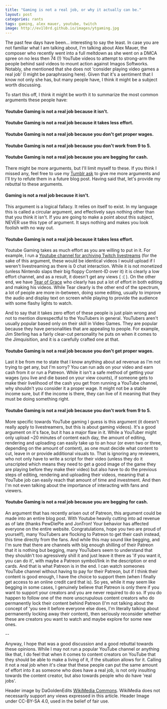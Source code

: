 ```yaml
---
title: "Gaming is not a real job, or why it actually can be."
layout: post
categories: rants
tags: gaming, alex mauer, youtube, twitch
image: http://ev1l0rd.github.io/images/ytgaming.jpg
---
```


The past few days have been... interesting to say the least. In case you are not familiar what I am talking about, I'm talking about Alex Mauer, the composer who recently went into a full meltdown as she went on a DMCA spree on no less then 74 (!) YouTube videos to attempt to strong-arm the people behind said videos to mount action against Imagos Softworks. Notably, she mentioned that she does not 'consider playing video games a real job' (I might be paraphrasing here). Given that it's a sentiment that I know not only she has, but many people have, I think it might be a subject worth discussing.

To start this off, I think it might be worth it to summarize the most common arguments these people have:

#### Youtube Gaming is not a real job because it isn't.

#### Youtube Gaming is not a real job because it takes less effort.

#### Youtube Gaming is not a real job because you don't get proper wages.

#### Youtube Gaming is not a real job because you don't work from 9 to 5.

#### Youtube Gaming is not a real job because you are begging for cash.

There might be more arguments, but I'll limit myself to these. If you think I missed any, feel free to use my [Tumblr ask](https://ev1l0rd.tumblr.com/ask) to give me more arguments and I'll try to refute them in a future blog post. Having said that, let's provide my rebuttal to these arguments.

#### Gaming is not a real job because it isn't.

This argument is a logical fallacy. It relies on itself to exist. In my language this is called a circular argument, and effectively says nothing other than that you think it isn't. If you are going to make a point about this subject, NEVER use this type of argument. It says nothing and makes you look foolish with no way out.

#### Youtube Gaming is not a real job because it takes less effort.

Youtube Gaming takes as much effort as you are willing to put in it. For example, I run a [Youtube channel for archiving Twitch livestreams](https://www.youtube.com/channel/UCJ_oMBhTI32umu4QWUahkYw/undefined) (for the sake of this argument, these would be identical videos I would upload if I weren't livestreaming as there is 0 chat interaction. While it is not monetized (unless Nintendo slaps their big floppy Content-ID over it) it is clearly a low effort channel, and as a result, it doesn't get any views ( :( ). On the other end, we have [Tear of Grace](https://www.youtube.com/channel/UCjaB_-YGGr1Dim_OWnehKMw/undefined) who clearly has put a lot of effort in both editing and making his videos. While Tear clearly is the other end of the spectrum, a lot of people are more in-between, doing some editing, usually to improve the audio and display text on screen while playing to provide the audience with some flashy lights to watch.

And to say that it takes zero effort of these people is just plain wrong and not to mention disrespectful to the YouTubers in general. YouTubers aren't usually popular based only on their skill in Video Games. They are popular because they have personalities that are appealing to people. For example, Jim Sterling has a fairly clear-cut personality he puts on when it comes to the Jimquisition, and it is a carefully crafted one at that.

#### Youtube Gaming is not a real job because you don't get proper wages.

Last it be from me to state that I know anything about ad revenue as I'm not trying to get any, but I'm sorry? You can run ads on your video and earn cash from it or run a Patreon. While it isn't a safe method of getting your wages (you live and die based on your view counts), if someone gets to make their livelihood of the cash you get from running a YouTube channel, why shouldn't you consider it a proper wage. It might not be a stable income sure, but if the income is there, they can live of it meaning that they must be doing something right.

#### Youtube Gaming is not a real job because you don't work from 9 to 5.

More specific towards YouTube gaming I guess is this argument (it doesn't really apply to livestreamers, but this is about gaming videos). It's a good argument on it's face, but it has a major flaw in it. While a YouTuber might only upload ~20 minutes of content each day, the amount of editing, rendering and uploading can easily take up to an hour (or even two or three, depending on the amount of content), as one must decide what content to cut, leave in or provide additional visuals to. That is ignoring any reviewers, who not only have to write a script for their video (unless they do it unscripted which means they need to get a good image of the game they are playing before they make their video) but also have to do the previous steps of editing, rendering and uploading their videos, meaning that a YouTube job can easily reach that amount of time and investment. And then I'm not even talking about the importance of interacting with fans and viewers.

#### Youtube Gaming is not a real job because you are begging for cash.

An argument that has recently arisen out of Patreon, this argument could be made into an entire blog post. With Youtube heavily cutting into ad revenue as of late (thanks PewDiePie and JonTron! Your behavior has affected everyone on the entire website. Congratulations, hope you two are proud of yourself), many YouTubers are flocking to Patreon to get their cash instead, this time directly from the fans. And while this may sound like begging, and I'm sure that there are channels with big enough shilling of their Patreon that it is nothing but begging, many YouTubers seem to understand that they shouldn't too agressively shill it and just leave it there as 'if you want it, you can do it', with maybe a Patreon symbol/link in the description or end cards. And that is what Patreon is in the end. I can watch someones YouTube channel without having to pay for their Patreon, but if I think their content is good enough, I have the choice to support them (when I finally get access to an online credit card that is). So yes, while it may seem like begging in some cases, I genuinely believe that Patreon is only there if you want to support your creators and you are never required to do so. If you do happen to follow one of the more unscrupulous content creators who do permanently lock their content behind Patreon (I'm not talking about the concept of 'you see it before everyone else does, I'm literally talking about permanently locking away their content), then seriously reconsider whether these are creators you want to watch and maybe explore for some new ones.

--

Anyway, I hope that was a good discussion and a good rebuttal towards these opinions. While I may not run a popular YouTube channel or anything like that, I do feel that when it comes to content creators on YouTube that they should be able to make a living of it, if the situation allows for it. Calling it not a real job when it's clear that these people can put the same amount of effort into it as someone who does have a real job, is not only insulting towards the content creator, but also towards people who do have 'real jobs'.

Header image by DaGoldenEdits [WikiMedia Commons](https://commons.wikimedia.org/wiki/File:YouTube_Gaming%27s_Symbol.jpg). WikiMedia does not necessarily support any views expressed in this article. Header Image under CC-BY-SA 4.0, used in the belief of fair use.
